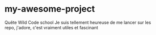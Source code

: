 # my-awesome-project
Quête Wild Code school
Je suis tellement heureuse de me lancer sur les repo, j'adore, 
c'est vraiment utiles et fascinant
